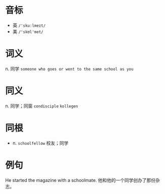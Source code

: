 # 音标

- 英 `/'skuːlmeɪt/`
- 美 `/'skʊl'met/`

# 词义

n. 同学
`someone who goes or went to the same school as you`

# 同义

n. 同学；同窗
`condisciple` `kollegen`

# 同根

- n. `schoolfellow` 校友；同学

# 例句

He started the magazine with a schoolmate.
他和他的一个同学创办了那份杂志。


